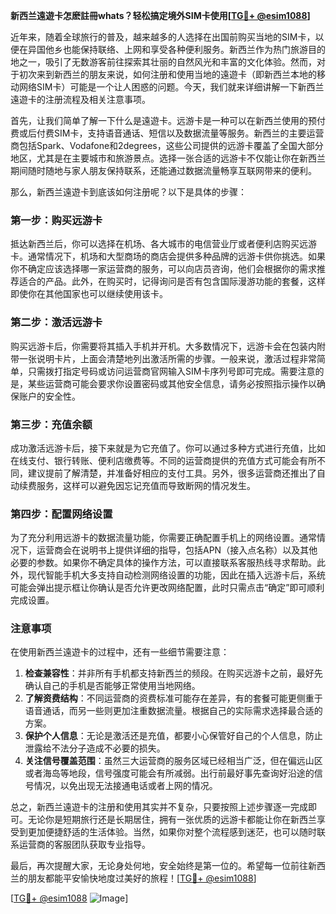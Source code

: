 **新西兰遠遊卡怎麽註冊whats？轻松搞定境外SIM卡使用[[TG💪+ @esim1088](https://t.me/s/esim1088)]**

近年来，随着全球旅行的普及，越来越多的人选择在出国前购买当地的SIM卡，以便在异国他乡也能保持联络、上网和享受各种便利服务。新西兰作为热门旅游目的地之一，吸引了无数游客前往探索其壮丽的自然风光和丰富的文化体验。然而，对于初次来到新西兰的朋友来说，如何注册和使用当地的遠遊卡（即新西兰本地的移动网络SIM卡）可能是一个让人困惑的问题。今天，我们就来详细讲解一下新西兰遠遊卡的注册流程及相关注意事项。

首先，让我们简单了解一下什么是遠遊卡。远游卡是一种可以在新西兰使用的预付费或后付费SIM卡，支持语音通话、短信以及数据流量等服务。新西兰的主要运营商包括Spark、Vodafone和2degrees，这些公司提供的远游卡覆盖了全国大部分地区，尤其是在主要城市和旅游景点。选择一张合适的远游卡不仅能让你在新西兰期间随时随地与家人朋友保持联系，还能通过数据流量畅享互联网带来的便利。

那么，新西兰遠遊卡到底该如何注册呢？以下是具体的步骤：

### 第一步：购买远游卡

抵达新西兰后，你可以选择在机场、各大城市的电信营业厅或者便利店购买远游卡。通常情况下，机场和大型商场的商店会提供多种品牌的远游卡供你挑选。如果你不确定应该选择哪一家运营商的服务，可以向店员咨询，他们会根据你的需求推荐适合的产品。此外，在购买时，记得询问是否有包含国际漫游功能的套餐，这样即使你在其他国家也可以继续使用该卡。

### 第二步：激活远游卡

购买远游卡后，你需要将其插入手机并开机。大多数情况下，远游卡会在包装内附带一张说明卡片，上面会清楚地列出激活所需的步骤。一般来说，激活过程非常简单，只需拨打指定号码或访问运营商官网输入SIM卡序列号即可完成。需要注意的是，某些运营商可能会要求你设置密码或其他安全信息，请务必按照指示操作以确保账户的安全性。

### 第三步：充值余额

成功激活远游卡后，接下来就是为它充值了。你可以通过多种方式进行充值，比如在线支付、银行转账、便利店缴费等。不同的运营商提供的充值方式可能会有所不同，建议提前了解清楚，并准备好相应的支付工具。另外，很多运营商还推出了自动续费服务，这样可以避免因忘记充值而导致断网的情况发生。

### 第四步：配置网络设置

为了充分利用远游卡的数据流量功能，你需要正确配置手机上的网络设置。通常情况下，运营商会在说明书上提供详细的指导，包括APN（接入点名称）以及其他必要的参数。如果你不确定具体的操作方法，可以直接联系客服热线寻求帮助。此外，现代智能手机大多支持自动检测网络设置的功能，因此在插入远游卡后，系统可能会弹出提示框让你确认是否允许更改网络配置，此时只需点击“确定”即可顺利完成设置。

### 注意事项

在使用新西兰遠遊卡的过程中，还有一些细节需要注意：

1. **检查兼容性**：并非所有手机都支持新西兰的频段。在购买远游卡之前，最好先确认自己的手机是否能够正常使用当地网络。
2. **了解资费结构**：不同运营商的资费标准可能存在差异，有的套餐可能更侧重于语音通话，而另一些则更加注重数据流量。根据自己的实际需求选择最合适的方案。
3. **保护个人信息**：无论是激活还是充值，都要小心保管好自己的个人信息，防止泄露给不法分子造成不必要的损失。
4. **关注信号覆盖范围**：虽然三大运营商的服务区域已经相当广泛，但在偏远山区或者海岛等地段，信号强度可能会有所减弱。出行前最好事先查询好沿途的信号情况，以免出现无法接通电话或者上网的情况。

总之，新西兰遠遊卡的注册和使用其实并不复杂，只要按照上述步骤逐一完成即可。无论你是短期旅行还是长期居住，拥有一张优质的远游卡都能让你在新西兰享受到更加便捷舒适的生活体验。当然，如果你对整个流程感到迷茫，也可以随时联系运营商的客服团队获取专业指导。

最后，再次提醒大家，无论身处何地，安全始终是第一位的。希望每一位前往新西兰的朋友都能平安愉快地度过美好的旅程！[[TG💪+ @esim1088](https://t.me/s/esim1088)]

[[TG💪+ @esim1088](https://t.me/s/esim1088) ![Image](https://i.postimg.cc/4NQfJmqS/Snipaste-2025-05-13-00-14-12.png)]